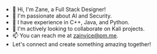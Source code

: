 - 👋 Hi, I'm Zane, a Full Stack Designer! 
- 👀 I'm passionate about AI and Security. 
- 🌱 I have experience in C++, Java, and Python. 
- 💞️ I'm actively looking to collaborate on Kali projects. 
- 📫 You can reach me at zainvice@pm.me. 
- Let's connect and create something amazing together!
<!---
zainvice/zainvice is a ✨ special ✨ repository because its `README.md` (this file) appears on your GitHub profile.
You can click the Preview link to take a look at your changes.
--->
